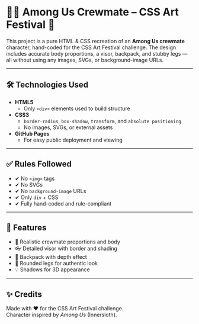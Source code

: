 # 👨‍🚀 Among Us Crewmate – CSS Art Festival 🎨

This project is a pure HTML & CSS recreation of an **Among Us crewmate** character, hand-coded for the CSS Art Festival challenge. The design includes accurate body proportions, a visor, backpack, and stubby legs — all without using any images, SVGs, or background-image URLs.

---

## 🛠️ Technologies Used

- **HTML5**
  - Only `<div>` elements used to build structure
- **CSS3**
  - `border-radius`, `box-shadow`, `transform`, and `absolute positioning`
  - No images, SVGs, or external assets
- **GitHub Pages**
  - For easy public deployment and viewing

---

## ✅ Rules Followed

- ✔ No `<img>` tags  
- ✔ No SVGs  
- ✔ No `background-image` URLs  
- ✔ Only `div` + CSS  
- ✔ Fully hand-coded and rule-compliant

---

## 🧠 Features

- 🚀 Realistic crewmate proportions and body
- 👓 Detailed visor with border and shading
- 🎒 Backpack with depth effect
- 👣 Rounded legs for authentic look
- 💡 Shadows for 3D appearance

---

## ✨ Credits

Made with ❤️ for the CSS Art Festival challenge.  
Character inspired by *Among Us* (Innersloth).


